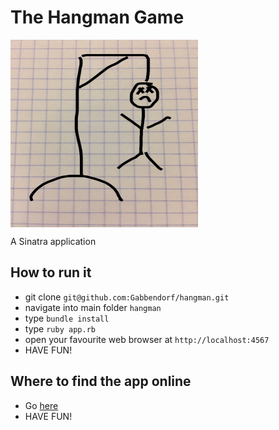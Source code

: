 # The Hangman Game

<img src='public/game_over.jpg' alt='hangman' width='300' height='300' align='middle'/>

A Sinatra application 

## How to run it
* git clone `git@github.com:Gabbendorf/hangman.git`
* navigate into main folder `hangman`
* type `bundle install`
* type `ruby app.rb`
* open your favourite web browser at `http://localhost:4567`
* HAVE FUN!

## Where to find the app online
* Go [here](https://gabi-hangman.herokuapp.com/)
* HAVE FUN!
